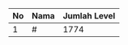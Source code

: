 | No | Nama            | Jumlah Level |
|----|-----------------|--------------|
| 1  | #    |    1774        |
